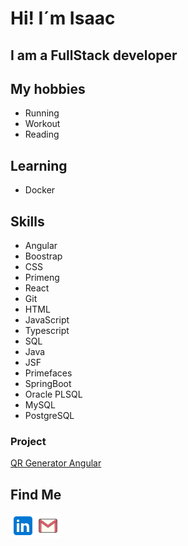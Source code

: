 # Hi! I´m Isaac <br>
## I am a FullStack developer

## My hobbies
- Running
- Workout
- Reading

## Learning
- Docker

## Skills
- Angular
- Boostrap
- CSS
- Primeng
- React
- Git
- HTML
- JavaScript
- Typescript
- SQL
- Java
- JSF
- Primefaces
- SpringBoot
- Oracle PLSQL
- MySQL
- PostgreSQL

### Project
[QR Generator Angular](https://gitbrave99.github.io/qr-generator-angular)

## Find Me
<a href="https://www.linkedin.com/in/preza-isaac">
<img align="left" alt="something" target="_blank" width="40px" src="https://github.com/gitbrave99/gitbrave99/blob/master/linkedin.svg">
</a>
<a href="mailto:isaac.preza.g@gmail.com">
  <img align="left" alt="something" target="_blank" width="40px" src="https://github.com/gitbrave99/gitbrave99/blob/master/gmail.svg">
</a>
